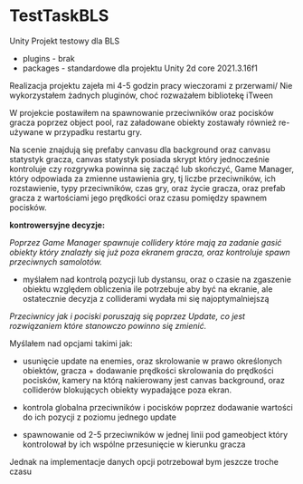 # TestTaskBLS
Unity Projekt testowy dla BLS

- plugins - brak 
- packages - standardowe dla projektu Unity 2d core 2021.3.16f1 

Realizacja projektu zajeła mi 4-5 godzin pracy wieczorami z przerwami/
Nie wykorzystałem żadnych pluginów, choć rozważałem bibliotekę iTween

W projekcie postawiłem na spawnowanie przeciwników oraz pocisków gracza poprzez object pool, raz załadowane obiekty zostawały również re-używane w przypadku restartu gry.

Na scenie znajdują się prefaby canvasu dla background oraz canvasu statystyk gracza, canvas statystyk posiada skrypt który jednocześnie kontroluje
czy rozgrywka powinna się zacząć lub skończyć,
Game Manager, który odpowiada za zmienne ustawienia gry, tj liczbe przeciwników, ich rozstawienie, typy przeciwników, czas gry, oraz życie gracza,
oraz prefab gracza z wartościami jego prędkości oraz czasu pomiędzy spawnem pocisków.

**kontrowersyjne decyzje:**

*Poprzez Game Manager spawnuje collidery które mają za zadanie gasić obiekty który znalazły się już poza ekranem gracza, oraz kontroluje spawn przeciwnych samolotów.*

 - myślałem nad kontrolą pozycji lub dystansu, oraz o czasie na zgaszenie obiektu względem obliczenia ile potrzebuje aby być na ekranie, ale ostatecznie decyzja 
z colliderami wydała mi się najoptymalniejszą

*Przeciwnicy jak i pociski poruszają się poprzez Update, co jest rozwiązaniem które stanowczo powinno się zmienić.*

Myślałem nad opcjami takimi jak: 

- usunięcie update na enemies, oraz skrolowanie w prawo określonych obiektów, gracza + dodawanie prędkości skrolowania do prędkości pocisków, 
kamery na którą nakierowany jest canvas background, oraz colliderów blokujących obiekty wypadające poza ekran.

- kontrola globalna przeciwników i pocisków poprzez dodawanie wartości do ich pozycji z poziomu jednego update

- spawnowanie od 2-5 przeciwników w jednej linii pod gameobject który kontrolował by ich wspólne przesunięcie w kierunku gracza

Jednak na implementacje danych opcji potrzebował bym jeszcze troche czasu
